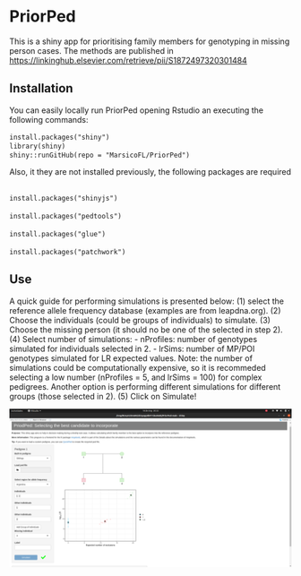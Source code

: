 # PriorPed
This is a shiny app for prioritising family members for genotyping in missing person cases. The methods are published in https://linkinghub.elsevier.com/retrieve/pii/S1872497320301484

## Installation
You can easily locally run PriorPed opening Rstudio an executing the following commands:
```{r, eval = FALSE}
install.packages("shiny")
library(shiny)
shiny::runGitHub(repo = "MarsicoFL/PriorPed")
```
Also, it they are not installed previously, the following packages are required
```{r, eval = FALSE}

install.packages("shinyjs")

install.packages("pedtools")

install.packages("glue")

install.packages("patchwork")
```

## Use
A quick guide for performing simulations is presented below:
(1) select the reference allele frequency database (examples are from leapdna.org).
(2) Choose the individuals (could be groups of individuals) to simulate.
(3) Choose the missing person (it should no be one of the selected in step 2).
(4) Select number of simulations:
      - nProfiles: number of genotypes simulated for individuals selected in 2.
      - lrSims: number of MP/POI genotypes simulated for LR expected values.
Note: the number of simulations could be computationally expensive, so it is recommeded selecting a low number (nProfiles = 5, and lrSims = 100) for complex pedigrees. Another option is performing different simulations for different groups (those selected in 2). 
(5) Click on Simulate!


![Screenshot](Im2.png)
